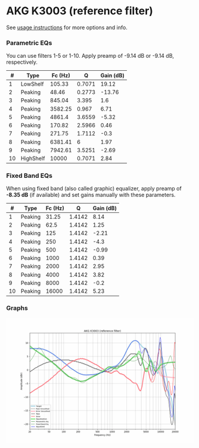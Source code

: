 # AKG K3003 (reference filter)
See [usage instructions](https://github.com/jaakkopasanen/AutoEq#usage) for more options and info.

### Parametric EQs
You can use filters 1-5 or 1-10. Apply preamp of -9.14 dB or -9.14 dB, respectively.

|   # | Type      |   Fc (Hz) |      Q |   Gain (dB) |
|-----|-----------|-----------|--------|-------------|
|   1 | LowShelf  |    105.33 | 0.7071 |       19.12 |
|   2 | Peaking   |     48.46 | 0.2773 |      -13.76 |
|   3 | Peaking   |    845.04 | 3.395  |        1.6  |
|   4 | Peaking   |   3582.25 | 0.967  |        6.71 |
|   5 | Peaking   |   4861.4  | 3.6559 |       -5.32 |
|   6 | Peaking   |    170.82 | 2.5966 |        0.46 |
|   7 | Peaking   |    271.75 | 1.7112 |       -0.3  |
|   8 | Peaking   |   6381.41 | 6      |        1.97 |
|   9 | Peaking   |   7942.61 | 3.5251 |       -2.69 |
|  10 | HighShelf |  10000    | 0.7071 |        2.84 |

### Fixed Band EQs
When using fixed band (also called graphic) equalizer, apply preamp of **-8.35 dB** (if available) and set gains manually with these parameters.

|   # | Type    |   Fc (Hz) |      Q |   Gain (dB) |
|-----|---------|-----------|--------|-------------|
|   1 | Peaking |     31.25 | 1.4142 |        8.14 |
|   2 | Peaking |     62.5  | 1.4142 |        1.25 |
|   3 | Peaking |    125    | 1.4142 |       -2.21 |
|   4 | Peaking |    250    | 1.4142 |       -4.3  |
|   5 | Peaking |    500    | 1.4142 |       -0.99 |
|   6 | Peaking |   1000    | 1.4142 |        0.39 |
|   7 | Peaking |   2000    | 1.4142 |        2.95 |
|   8 | Peaking |   4000    | 1.4142 |        3.82 |
|   9 | Peaking |   8000    | 1.4142 |       -0.2  |
|  10 | Peaking |  16000    | 1.4142 |        5.23 |

### Graphs
![](./AKG%20K3003%20(reference%20filter).png)
